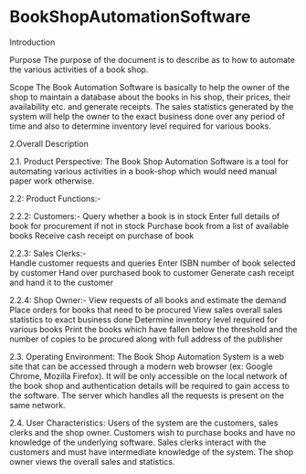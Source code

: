 # BookShopAutomationSoftware

Introduction

Purpose 
The purpose of the document is to describe as to how to automate the various activities of a book shop.

Scope 
The Book Automation Software is basically to help the owner of the shop to maintain a database about the books in his shop, their prices, their availability etc. and generate receipts. The sales statistics generated by the system will help the owner to the exact business done over any period of time and also to determine inventory level required for various books. 

2.Overall Description 

2.1. Product Perspective: The Book Shop Automation Software is a tool for automating various activities in a book-shop which would need manual paper work otherwise. 

2.2: Product Functions:- 

2.2.2: Customers:- 
Query whether a book is in stock 
Enter full details of book for procurement if not in stock 
Purchase book from a list of available books 
Receive cash receipt on purchase of book 

2.2.3: Sales Clerks:-  
Handle customer requests and queries 
Enter ISBN number of book selected by customer 
Hand over purchased book to customer 
Generate cash receipt and hand it to the customer 

2.2.4: Shop Owner:- 
View requests of all books and estimate the demand 
Place orders for books that need to be procured 
View sales overall sales statistics to exact business done 
Determine inventory level required for various books 
Print the books which have fallen below the threshold and the number of copies to be procured along with full address of the publisher 

2.3. Operating Environment: The Book Shop Automation System is a web site that can be accessed through a modern web browser (ex: Google Chrome, Mozilla Firefox). It will be only accessible on the local network of the book shop and authentication details will be required to gain access to the software. The server which handles all the requests is present on the same network.

2.4. User Characteristics: Users of the system are the customers, sales clerks and the shop owner.  Customers wish to purchase books and have no knowledge of the underlying software. Sales clerks interact with the customers and must have intermediate knowledge of the system. The shop owner views the overall sales and statistics.  
